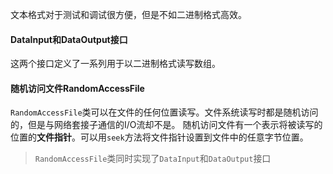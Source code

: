 文本格式对于测试和调试很方便，但是不如二进制格式高效。
#### DataInput和DataOutput接口
这两个接口定义了一系列用于以二进制格式读写数组。
#### 随机访问文件RandomAccessFile
`RandomAccessFile`类可以在文件的任何位置读写。文件系统读写时都是随机访问的，但是与网络套接子通信的I/O流却不是。
随机访问文件有一个表示将被读写的位置的**文件指针**。可以用`seek`方法将文件指针设置到文件中的任意字节位置。
>`RandomAccessFile`类同时实现了`DataInput`和`DataOutput`接口

